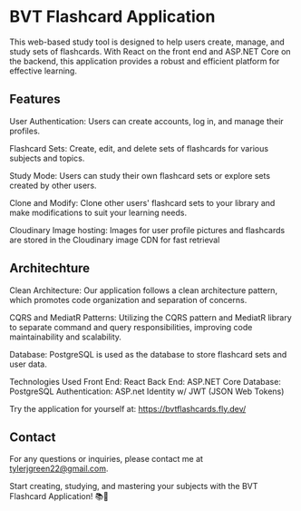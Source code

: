 # BVT Flashcard Application
This web-based study tool is designed to help users create, manage, and study sets of flashcards. With React on the front end and ASP.NET Core on the backend, this application provides a robust and efficient platform for effective learning.

## Features
User Authentication: Users can create accounts, log in, and manage their profiles.

Flashcard Sets: Create, edit, and delete sets of flashcards for various subjects and topics.

Study Mode: Users can study their own flashcard sets or explore sets created by other users.

Clone and Modify: Clone other users' flashcard sets to your library and make modifications to suit your learning needs.

Cloudinary Image hosting: Images for user profile pictures and flashcards are stored in the Cloudinary image CDN for fast retrieval

## Architechture

Clean Architecture: Our application follows a clean architecture pattern, which promotes code organization and separation of concerns.

CQRS and MediatR Patterns: Utilizing the CQRS pattern and MediatR library to separate command and query responsibilities, improving code maintainability and scalability.

Database: PostgreSQL is used as the database to store flashcard sets and user data.

Technologies Used
Front End: React
Back End: ASP.NET Core
Database: PostgreSQL
Authentication: ASP.net Identity w/ JWT (JSON Web Tokens)

Try the application for yourself at: https://bvtflashcards.fly.dev/

## Contact
For any questions or inquiries, please contact me at tylerjgreen22@gmail.com.

Start creating, studying, and mastering your subjects with the BVT Flashcard Application! 📚📖
